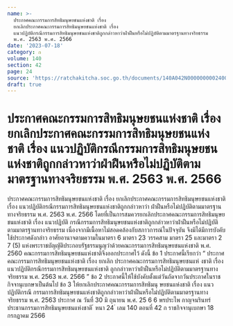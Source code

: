 ```yaml
---
name: >-
  ประกาศคณะกรรมการสิทธิมนุษยชนแห่งชาติ เรื่อง
  ยกเลิกประกาศคณะกรรมการสิทธิมนุษยชนแห่งชาติ เรื่อง
  แนวปฏิบัติกรณีกรรมการสิทธิมนุษยชนแห่งชาติถูกกล่าวหาว่าฝ่าฝืนหรือไม่ปฏิบัติตามมาตรฐานทางจริยธรรม
  พ.ศ. 2563 พ.ศ. 2566
date: '2023-07-18'
category: ก
volume: 140
section: 42
page: 24
source: 'https://ratchakitcha.soc.go.th/documents/140A042N0000000002400.pdf'
draft: true
---
```


# ประกาศคณะกรรมการสิทธิมนุษยชนแห่งชาติ เรื่อง ยกเลิกประกาศคณะกรรมการสิทธิมนุษยชนแห่งชาติ เรื่อง แนวปฏิบัติกรณีกรรมการสิทธิมนุษยชนแห่งชาติถูกกล่าวหาว่าฝ่าฝืนหรือไม่ปฏิบัติตามมาตรฐานทางจริยธรรม พ.ศ. 2563 พ.ศ. 2566

ประกาศคณะกรรมการสิทธิมนุษยชนแห่งชาติ เรื่อง ยกเลิกประกาศคณะกรรมการสิทธิมนุษยชนแห่งชาติ เรื่อง แนวปฏิบัติกรณีกรรมการสิทธิมนุษยชนแห่งชาติถูกกล่าวหาว่า ฝ่าฝืนหรือไม่ปฏิบัติตามมาตรฐานทางจริยธรรม พ.ศ. 2563 พ.ศ. 2566 โดยที่เป็นการสมควรยกเลิกประกาศคณะกรรมการสิทธิมนุษยชนแห่งชาติ เรื่อง แนวปฏิบัติ กรณีกรรมการสิทธิมนุษยชนแห่งชาติถูกกล่าวหาว่าฝ่าฝืนหรือไม่ปฏิบัติตามมาตรฐานทางจริยธรรม เนื่องจากมีเนื้อหาไม่สอดคล้องกับสภาวการณ์ในปัจจุบัน จึงมิได้มีการบังคับใช้ประกาศดังกล่าว อาศัยอานาจตามความในมาตรา 6 มาตรา 23 วรรคสาม มาตรา 25 และมาตรา 2 7 (5) แห่งพระราชบัญญัติประกอบรัฐธรรมนูญว่าด้วยคณะกรรมการสิทธิมนุษยชนแห่งชาติ พ.ศ. 2560 คณะกรรมการสิทธิมนุษยชนแห่งชาติจึงออกประกาศไว้ ดังนี้ ข้อ 1 ประกาศนี้เรียกว่า “ ประกาศคณะกรรมการสิทธิมนุษยชนแห่งชาติ เรื่อง ยกเลิก ประกาศคณะกรรมการสิทธิมนุษยชนแห่ งชาติ เรื่อง แนวปฏิบัติกรณีกรรมการสิทธิมนุษยชนแห่งชาติ ถูกกล่าวหาว่าฝ่าฝืนหรือไม่ปฏิบัติตามมาตรฐานทางจริยธรรม พ.ศ. 2563 พ.ศ. 2566 ” ข้อ 2 ประกาศนี้ให้ใช้บังคับตั้งแต่วันถัดจากวันประกาศในราชกิจจานุเบกษาเป็นต้นไป ข้อ 3 ให้ยกเลิกประกาศคณะกรรมการสิทธิมนุ ษยชนแห่งชาติ เรื่อง แนวปฏิบัติกรณี กรรมการสิทธิมนุษยชนแห่งชาติถูกกล่าวหาว่าฝ่าฝืนหรือไม่ปฏิบัติตามมาตรฐานทางจริยธรรม พ.ศ. 2563 ประกาศ ณ วันที่ 30 มิ ถุนายน พ.ศ. 25 6 6 พรประไพ กาญจนรินทร์ ประธานกรรมการสิทธิมนุษยชนแห่งชาติ ้ หนา 24 ่ เลม 140 ตอนที่ 42 ก ราชกิจจานุเบกษา 18 กรกฎาคม 2566
